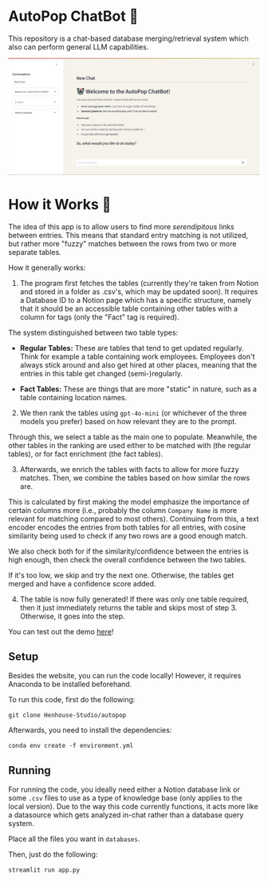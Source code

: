 # **AutoPop ChatBot 🤖**

This repository is a chat-based database merging/retrieval system which also can perform general LLM capabilities.

![Image of the interface.](assets/images/screenshot.PNG)


# **How it Works 🚀**

The idea of this app is to allow users to find more _serendipitous_ links between entries. This means that standard entry matching is not utilized, but rather more "fuzzy" matches between the rows from two or more separate tables.

How it generally works:

1. The program first fetches the tables (currently they're taken from Notion and stored in a folder as .csv's, which may be updated soon). It requires a Database ID to a Notion page which has a specific structure, namely that it should be an accessible table containing other tables with a column for tags (only the "Fact" tag is required).

The system distinguished between two table types:

- **Regular Tables:** These are tables that tend to get updated regularly. Think for example a table containing work employees. Employees don't always stick around and also get hired at other places, meaning that the entries in this table get changed (semi-)regularly.

- **Fact Tables:** These are things that are more "static" in nature, such as a table containing location names.

2. We then rank the tables using `gpt-4o-mini` (or whichever of the three models you prefer) based on how relevant they are to the prompt.

Through this, we select a table as the main one to populate. Meanwhile, the other tables in the ranking are used either to be matched with (the regular tables), or for fact enrichment (the fact tables).

3. Afterwards, we enrich the tables with facts to allow for more fuzzy matches. Then, we combine the tables based on how similar the rows are.

This is calculated by first making the model emphasize the importance of certain columns more (i.e., probably the column `Company Name` is more relevant for matching compared to most others). Continuing from this, a text encoder encodes the entries from both tables for all entries, with cosine similarity being used to check if any two rows are a good enough match.

We also check both for if the similarity/confidence between the entries is high enough, then check the overall confidence between the two tables.

If it's too low, we skip and try the next one. Otherwise, the tables get merged and have a confidence score added.

4. The table is now fully generated! If there was only one table required, then it just immediately returns the table and skips most of step 3. Otherwise, it goes into the step.


You can test out the demo [here](https://hh-autopop.streamlit.app/)!


## **Setup**

Besides the website, you can run the code locally! However, it requires Anaconda to be installed beforehand.

To run this code, first do the following:

```
git clone Henhouse-Studio/autopop
```

Afterwards, you need to install the dependencies:

```
conda env create -f environment.yml
```

## **Running**

For running the code, you ideally need either a Notion database link or some `.csv` files to use as a type of knowledge base (only applies to the local version). Due to the way this code currently functions, it acts more like a datasource which gets analyzed in-chat rather than a database query system. 

Place all the files you want in `databases`.

Then, just do the following:

```
streamlit run app.py
```